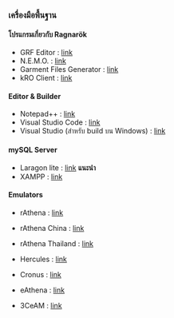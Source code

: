 ### เครื่องมือพื้นฐาน
#### โปรแกรมเกี่ยวกับ Ragnarök

* GRF Editor : [link](https://rathena.org/board/files/file/2766-grf-editor/)
* N.E.M.O. : [link](https://gitlab.com/4144/Nemo/)
* Garment Files Generator : [link](https://github.com/X-EcutiOnner/Garment_Files_Generator)
* kRO Client : [link](http://nemo.herc.ws/downloads/)

#### Editor & Builder

* Notepad++  : [link](https://notepad-plus-plus.org/downloads/)
* Visual Studio Code : [link](https://code.visualstudio.com/)
* Visual Studio (สำหรับ build บน Windows)  : [link](https://visualstudio.microsoft.com/)

#### mySQL Server

* Laragon lite  : [link](https://laragon.org/download/) **แนะนำ**
* XAMPP : [link](https://www.apachefriends.org/index.html)


#### Emulators

* rAthena : [link](https://github.com/rathena/rathena)
* rAthena China : [link](https://github.com/rAthenaCN/rAthenaCN)
* rAthena Thailand : [link](https://github.com/rAthena-Thailand/rathena)


* Hercules : [link](https://github.com/HerculesWS/Hercules)
* Cronus : [link](https://github.com/Cronus-Emulator/Cronus)


* eAthena : [link](https://github.com/eathena/eathena)
* 3CeAM : [link](https://github.com/3CeAM/3CeAM)


